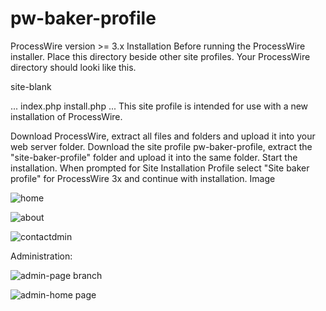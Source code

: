 # pw-baker-profile

ProcessWire version >= 3.x
Installation
Before running the ProcessWire installer. Place this directory beside other site profiles. Your ProcessWire directory should looki like this.


site-blank

...
index.php
install.php
...
This site profile is intended for use with a new installation of ProcessWire.

Download ProcessWire, extract all files and folders and upload it into your web server folder.
Download the site profile pw-baker-profile, 
extract the "site-baker-profile" folder and upload it into the same folder.
Start the installation.
When prompted for Site Installation Profile select "Site baker profile" for ProcessWire 3x and continue with installation.
Image

![home](https://user-images.githubusercontent.com/72650886/174470294-cd0207dd-e889-4dba-961f-ba613615e21d.jpg)


![about](https://user-images.githubusercontent.com/72650886/174470313-c3bab22a-0431-4082-8415-98ac991cb512.jpg)

![contact](https://user-images.githubusercontent.com/72650886/174470317-a2116c5b-ea3e-4253-b4af-d2ca42ae4afb.jpg)dmin

Administration:

![admin-page branch](https://user-images.githubusercontent.com/72650886/174470326-c89da7b3-fcf6-49e9-a939-2605a7f03ac6.jpg)

![admin-home page](https://user-images.githubusercontent.com/72650886/174470344-60c2d9d8-8509-4918-b6fe-a71f975afcc6.jpg)


